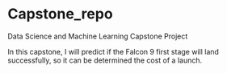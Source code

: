# Capstone_repo
Data Science and Machine Learning Capstone Project

In this capstone, I will predict if the Falcon 9 first stage will land successfully, so it can be determined the cost of a launch. 
